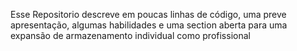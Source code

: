 <p> Esse Repositorio descreve em poucas linhas de código, uma preve apresentação, algumas habilidades e uma section aberta para uma expansão de armazenamento individual como profissional<p/> 
